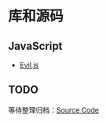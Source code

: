 # 库和源码


## JavaScript

* [Evil.js](/maps/_source-code/javascript/evil)

## TODO

等待整理归档：[Source Code](/source-code)
